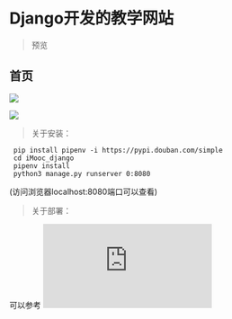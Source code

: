 # Django开发的教学网站
> 预览

## 首页
![](https://s1.ax1x.com/2018/01/28/pvXTG8.md.png)

![](https://s1.ax1x.com/2018/01/28/pvX7RS.png)

> 关于安装：

```shell
 pip install pipenv -i https://pypi.douban.com/simple
 cd iMooc_django
 pipenv install
 python3 manage.py runserver 0:8080
```
(访问浏览器localhost:8080端口可以查看)

> 关于部署：

可以参考 ![自强学堂Django部署Nginx](https://code.ziqiangxuetang.com/django/django-nginx-deploy.html)
